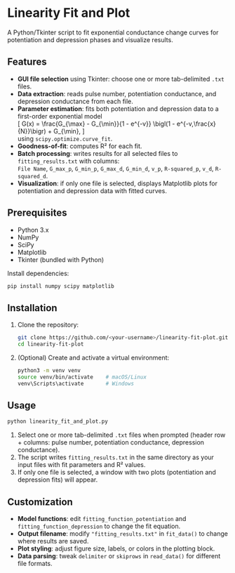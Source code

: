 # Linearity Fit and Plot

A Python/Tkinter script to fit exponential conductance change curves for potentiation and depression phases and visualize results.

## Features

- **GUI file selection** using Tkinter: choose one or more tab-delimited `.txt` files.  
- **Data extraction**: reads pulse number, potentiation conductance, and depression conductance from each file.  
- **Parameter estimation**: fits both potentiation and depression data to a first-order exponential model  
  \[
    G(x) = \frac{G_{\max} - G_{\min}}{1 - e^{-v}} \bigl(1 - e^{-v\,\frac{x}{N}}\bigr) + G_{\min},
  \]  
  using `scipy.optimize.curve_fit`.  
- **Goodness-of-fit**: computes R² for each fit.  
- **Batch processing**: writes results for all selected files to `fitting_results.txt` with columns:  
  `File Name`, `G_max_p`, `G_min_p`, `G_max_d`, `G_min_d`, `v_p`, `R-squared_p`, `v_d`, `R-squared_d`.  
- **Visualization**: if only one file is selected, displays Matplotlib plots for potentiation and depression data with fitted curves.

## Prerequisites

- Python 3.x  
- NumPy  
- SciPy  
- Matplotlib  
- Tkinter (bundled with Python)

Install dependencies:
```bash
pip install numpy scipy matplotlib
````

## Installation

1. Clone the repository:

   ```bash
   git clone https://github.com/<your-username>/linearity-fit-plot.git
   cd linearity-fit-plot
   ```
2. (Optional) Create and activate a virtual environment:

   ```bash
   python3 -m venv venv
   source venv/bin/activate    # macOS/Linux
   venv\Scripts\activate       # Windows
   ```

## Usage

```bash
python linearity_fit_and_plot.py
```

1. Select one or more tab-delimited `.txt` files when prompted (header row + columns: pulse number, potentiation conductance, depression conductance).
2. The script writes `fitting_results.txt` in the same directory as your input files with fit parameters and R² values.
3. If only one file is selected, a window with two plots (potentiation and depression fits) will appear.

## Customization

* **Model functions**: edit `fitting_function_potentiation` and `fitting_function_depression` to change the fit equation.
* **Output filename**: modify `"fitting_results.txt"` in `fit_data()` to change where results are saved.
* **Plot styling**: adjust figure size, labels, or colors in the plotting block.
* **Data parsing**: tweak `delimiter` or `skiprows` in `read_data()` for different file formats.
